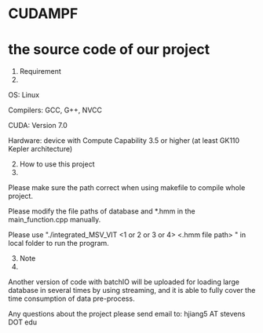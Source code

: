 # CUDAMPF
the source code of our project
==========================================
1. Requirement
2. 
OS: Linux

Compilers: GCC, G++, NVCC

CUDA: Version 7.0

Hardware: device with Compute Capability 3.5 or higher (at least GK110 Kepler architecture)

2. How to use this project
3. 
Please make sure the path correct when using makefile to compile whole project.

Please modify the file paths of database and *.hmm in the main_function.cpp manually.

Please use "./integrated_MSV_VIT <1 or 2 or 3 or 4> <.hmm file path> <database file path>" in local folder to run the program.

3. Note
4. 
Another version of code with batchIO will be uploaded for loading large database in several times by using streaming, and it is able to fully cover the time consumption of data pre-process.

Any questions about the project please send email to: hjiang5 AT stevens DOT edu

